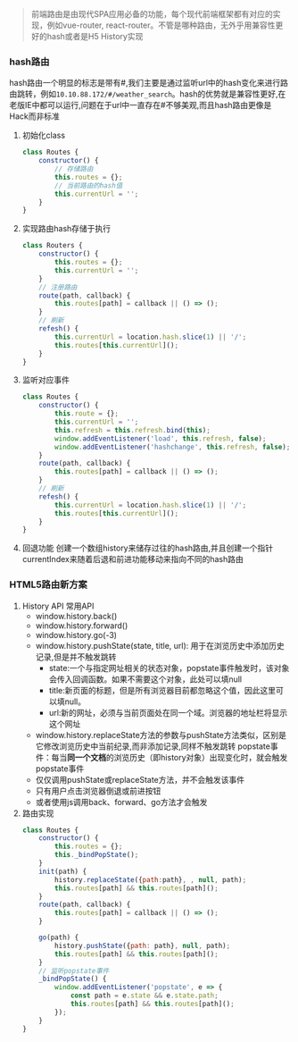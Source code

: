 >前端路由是由现代SPA应用必备的功能，每个现代前端框架都有对应的实现，例如vue-router, react-router。不管是哪种路由，无外乎用兼容性更好的hash或者是H5 History实现

### hash路由
hash路由一个明显的标志是带有#,我们主要是通过监听url中的hash变化来进行路由跳转，例如`10.10.88.172/#/weather_search`。hash的优势就是兼容性更好,在老版IE中都可以运行,问题在于url中一直存在#不够美观,而且hash路由更像是Hack而非标准
1. 初始化class
    ```js
    class Routes {
        constructor() {
            // 存储路由
            this.routes = {};
            // 当前路由的hash值
            this.currentUrl = '';
        }
    }
    ```
1. 实现路由hash存储于执行
    ```js
    class Routers {
        constructor() {
            this.routes = {};
            this.currentUrl = '';
        }
        // 注册路由
        route(path, callback) {
            this.routes[path] = callback || () => ();
        }
        // 刷新
        refesh() {
            this.currentUrl = location.hash.slice(1) || '/';
            this.routes[this.currentUrl]();
        }
    }
    ```
1. 监听对应事件
    ```js
    class Routes {
        constructor() {
            this.route = {};
            this.currentUrl = '';
            this.refresh = this.refresh.bind(this);
            window.addEventListener('load', this.refresh, false);
            window.addEventListener('hashchange', this.refresh, false);
        }
        route(path, callback) {
            this.routes[path] = callback || () => ();
        }
        // 刷新
        refesh() {
            this.currentUrl = location.hash.slice(1) || '/';
            this.routes[this.currentUrl]();
        }
    }
    ```
1. 回退功能
创建一个数组history来储存过往的hash路由,并且创建一个指针currentIndex来随着后退和前进功能移动来指向不同的hash路由

### HTML5路由新方案
1. History API
常用API
    - window.history.back()
    - window.history.forward()
    - window.history.go(-3)
    - window.history.pushState(state, title, url): 用于在浏览历史中添加历史记录,但是并不触发跳转
        - state:一个与指定网址相关的状态对象，popstate事件触发时，该对象会传入回调函数。如果不需要这个对象，此处可以填null
        - title:新页面的标题，但是所有浏览器目前都忽略这个值，因此这里可以填null。
        - url:新的网址，必须与当前页面处在同一个域。浏览器的地址栏将显示这个网址
    - window.history.replaceState方法的参数与pushState方法类似，区别是它修改浏览历史中当前纪录,而非添加记录,同样不触发跳转
popstate事件：每当**同一个文档**的浏览历史（即history对象）出现变化时，就会触发popstate事件
    - 仅仅调用pushState或replaceState方法，并不会触发该事件
    - 只有用户点击浏览器倒退或前进按钮
    - 或者使用js调用back、forward、go方法才会触发
1. 路由实现
    ```js
    class Routes {
        constructor() {
            this.routes = {};
            this._bindPopState();
        }
        init(path) {
            history.replaceState({path:path}, , null, path);
            this.routes[path] && this.routes[path]();
        }
        route(path, callback) {
            this.routes[path] = callback || () => ();
        }

        go(path) {
            history.pushState({path: path}, null, path);
            this.routes[path] && this.routes[path]();
        }
        // 监听popstate事件
        _bindPopState() {
            window.addEventListener('popstate', e => {
                const path = e.state && e.state.path;
                this.routes[path] && this.routes[path]();
            });
        }
    }
    ```